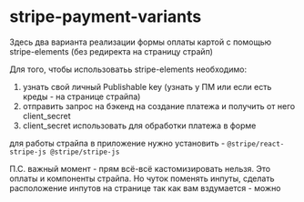 # stripe-payment-variants

Здесь два варианта реализации формы оплаты картой с помощью stripe-elements (без редиректа на страницу страйп)

Для того, чтобы использоватьь stripe-elements необходимо:

1) узнать свой личный Publishable key (узнать у ПМ или если есть креды - на странице страйпа)
2) отправить запрос на бэкенд на создание платежа и получить от него client_secret
3) client_secret использовать для обработки платежа в форме

для работы страйпа в приложение нужно установить - ```@stripe/react-stripe-js @stripe/stripe-js```


П.С. важный момент - прям всё-всё кастомизировать нельзя. Это оплаты и компоненты страйпа. Но чуток поменять инпуты, сделать расположение инпутов на странице так как вам вздумается - можно
